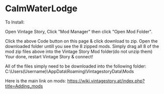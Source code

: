 # CalmWaterLodge

To Install:

Open Vintage Story, Click "Mod Manager" then click "Open Mod Folder".

Click the above Code button on this page & click download to zip. 
Open the downloaded folder untill you see the 8 zipped mods.
Simply drag all 8 of the mod zip files above into the Vintage Story Mod folder(do not unzip them)
Your done, restart Vintage Story & connect!

All of the files simply need to be downloaded into the following folder:
C:\Users\(Username)\AppData\Roaming\VintagestoryData\Mods

Here is the main link on mods:
https://wiki.vintagestory.at/index.php?title=Adding_mods
